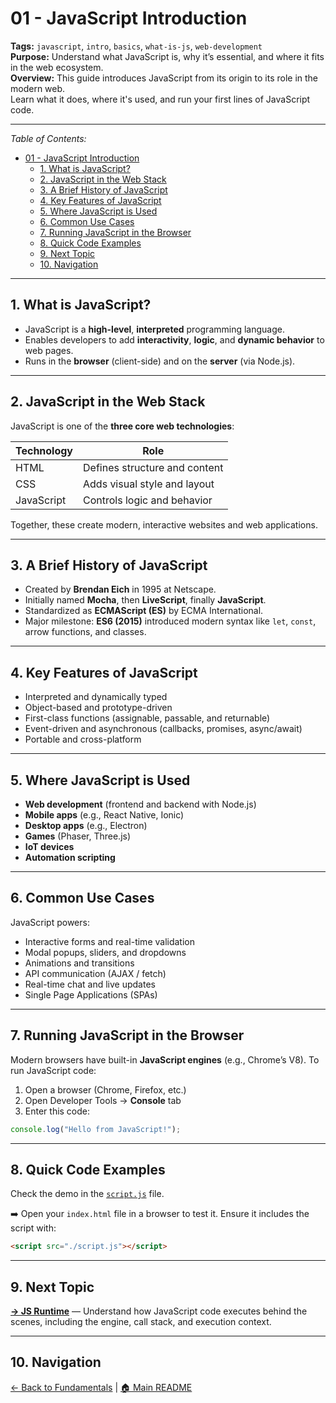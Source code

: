# 01 - JavaScript Introduction

**Tags:** `javascript`, `intro`, `basics`, `what-is-js`, `web-development`  
**Purpose:** Understand what JavaScript is, why it’s essential, and where it fits in the web ecosystem.  
**Overview:** This guide introduces JavaScript from its origin to its role in the modern web.  
Learn what it does, where it's used, and run your first lines of JavaScript code.

---

_Table of Contents:_

- [01 - JavaScript Introduction](#01---javascript-introduction)
  - [1. What is JavaScript?](#1-what-is-javascript)
  - [2. JavaScript in the Web Stack](#2-javascript-in-the-web-stack)
  - [3. A Brief History of JavaScript](#3-a-brief-history-of-javascript)
  - [4. Key Features of JavaScript](#4-key-features-of-javascript)
  - [5. Where JavaScript is Used](#5-where-javascript-is-used)
  - [6. Common Use Cases](#6-common-use-cases)
  - [7. Running JavaScript in the Browser](#7-running-javascript-in-the-browser)
  - [8. Quick Code Examples](#8-quick-code-examples)
  - [9. Next Topic](#9-next-topic)
  - [10. Navigation](#10-navigation)

---

## 1. What is JavaScript?

- JavaScript is a **high-level**, **interpreted** programming language.  
- Enables developers to add **interactivity**, **logic**, and **dynamic behavior** to web pages.  
- Runs in the **browser** (client-side) and on the **server** (via Node.js).

---

## 2. JavaScript in the Web Stack

JavaScript is one of the **three core web technologies**:

| Technology | Role                        |
|------------|-----------------------------|
| HTML       | Defines structure and content |
| CSS        | Adds visual style and layout  |
| JavaScript | Controls logic and behavior   |

Together, these create modern, interactive websites and web applications.

---

## 3. A Brief History of JavaScript

- Created by **Brendan Eich** in 1995 at Netscape.  
- Initially named **Mocha**, then **LiveScript**, finally **JavaScript**.  
- Standardized as **ECMAScript (ES)** by ECMA International.  
- Major milestone: **ES6 (2015)** introduced modern syntax like `let`, `const`, arrow functions, and classes.

---

## 4. Key Features of JavaScript

- Interpreted and dynamically typed  
- Object-based and prototype-driven  
- First-class functions (assignable, passable, and returnable)  
- Event-driven and asynchronous (callbacks, promises, async/await)  
- Portable and cross-platform  

---

## 5. Where JavaScript is Used

- **Web development** (frontend and backend with Node.js)  
- **Mobile apps** (e.g., React Native, Ionic)  
- **Desktop apps** (e.g., Electron)  
- **Games** (Phaser, Three.js)  
- **IoT devices**  
- **Automation scripting**

---

## 6. Common Use Cases

JavaScript powers:

- Interactive forms and real-time validation  
- Modal popups, sliders, and dropdowns  
- Animations and transitions  
- API communication (AJAX / fetch)  
- Real-time chat and live updates  
- Single Page Applications (SPAs)

---

## 7. Running JavaScript in the Browser

Modern browsers have built-in **JavaScript engines** (e.g., Chrome’s V8). To run JavaScript code:

1. Open a browser (Chrome, Firefox, etc.)  
2. Open Developer Tools → **Console** tab  
3. Enter this code:

```js
console.log("Hello from JavaScript!");
```

---

## 8. Quick Code Examples

Check the demo in the [`script.js`](./script.js) file.

➡️ Open your `index.html` file in a browser to test it.
Ensure it includes the script with:

```html
<script src="./script.js"></script>
```

---

## 9. Next Topic

**[→ JS Runtime](../02-js-runtime/README.md)** — Understand how JavaScript code executes behind the scenes, including the engine, call stack, and execution context.

---

## 10. Navigation

[← Back to Fundamentals](../README.md) | [🏠 Main README](../../README.md)
